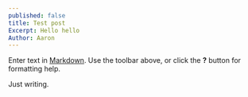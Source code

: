 ```yaml
---
published: false
title: Test post
Excerpt: Hello hello
Author: Aaron
---
```


Enter text in [Markdown](http://daringfireball.net/projects/markdown/). Use the toolbar above, or click the **?** button for formatting help.

Just writing.